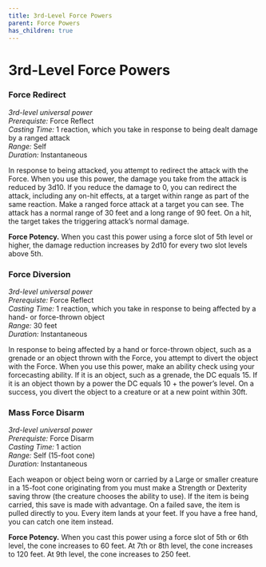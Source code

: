 ```yaml
---
title: 3rd-Level Force Powers
parent: Force Powers
has_children: true
---
```

# 3rd-Level Force Powers

### Force Redirect	
*3rd-level universal power*
<br>*Prerequiste:* Force Reflect
<br>*Casting Time:* 1 reaction, which you take in response to being dealt damage by a ranged attack
<br>*Range:* Self
<br>*Duration:* Instantaneous

In response to being attacked, you attempt to redirect the attack with the Force. When you use this power, the damage you take from the attack is reduced by 3d10. If you reduce the damage to 0, you can redirect the attack, including any on-hit effects, at a target within range as part of the same reaction. Make a ranged force attack at a target you can see. The attack has a normal range of 30 feet and a long range of 90 feet. On a hit, the target takes the triggering attack’s normal damage.

**Force Potency.** When you cast this power using a force slot of 5th level or higher, the damage reduction increases by 2d10 for every two slot levels above 5th.

### Force Diversion	
*3rd-level universal power*
<br>*Prerequiste:* Force Reflect
<br>*Casting Time:* 1 reaction, which you take in response to being affected by a hand- or force-thrown object
<br>*Range:* 30 feet
<br>*Duration:* Instantaneous

In response to being affected by a hand or force-thrown object, such as a grenade or an object thrown with the Force, you attempt to divert the object with the Force. When you use this power, make an ability check using your forcecasting ability. If it is an object, such as a grenade, the DC equals 15. If it is an object thown by a power the DC equals 10 + the power’s level. On a success, you divert the object to a creature or at a new point within 30ft.

### Mass Force Disarm	
*3rd-level universal power*
<br>*Prerequiste:* Force Disarm
<br>*Casting Time:* 1 action
<br>*Range:* Self (15-foot cone)
<br>*Duration:* Instantaneous

Each weapon or object being worn or carried by a Large or smaller creature in a 15-foot cone originating from you must make a Strength or Dexterity saving throw (the creature chooses the ability to use). If the item is being carried, this save is made with advantage. On a failed save, the item is pulled directly to you. Every item lands at your feet. If you have a free hand, you can catch one item instead. 

**Force Potency.** When you cast this power using a force slot of 5th or 6th level, the cone increases to 60 feet. At 7th or 8th level, the cone increases to 120 feet. At 9th level, the cone increases to 250 feet.